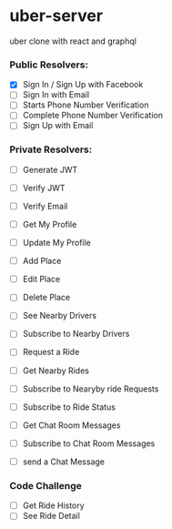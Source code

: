 # uber-server
uber clone with react and graphql

### Public Resolvers:

- [x] Sign In / Sign Up with Facebook
- [ ] Sign In with Email
- [ ] Starts Phone Number Verification
- [ ] Complete Phone Number Verification
- [ ] Sign Up with Email

### Private Resolvers:

- [ ] Generate JWT
- [ ] Verify JWT
- [ ] Verify Email
- [ ] Get My Profile
- [ ] Update My Profile
- [ ] Add Place
- [ ] Edit Place
- [ ] Delete Place
- [ ] See Nearby Drivers
- [ ] Subscribe to Nearby Drivers
- [ ] Request a Ride
- [ ] Get Nearby Rides
- [ ] Subscribe to Nearyby ride Requests
- [ ] Subscribe to Ride Status
- [ ] Get Chat Room Messages
- [ ] Subscribe to Chat Room Messages
- [ ] send a Chat Message



### Code Challenge

- [ ] Get Ride History
- [ ] See Ride Detail
